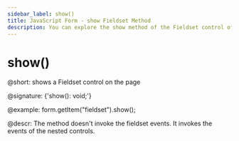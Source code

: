 ```yaml
---
sidebar_label: show()
title: JavaScript Form - show Fieldset Method 
description: You can explore the show method of the Fieldset control of Form in the documentation of the DHTMLX JavaScript UI library. Browse developer guides and API reference, try out code examples and live demos, and download a free 30-day evaluation version of DHTMLX Suite.
---
```


# show()

@short: shows a Fieldset control on the page

@signature: {'show(): void;'}

@example:
form.getItem("fieldset").show();

@descr:
The method doesn't invoke the fieldset events. It invokes the events of the nested controls.
